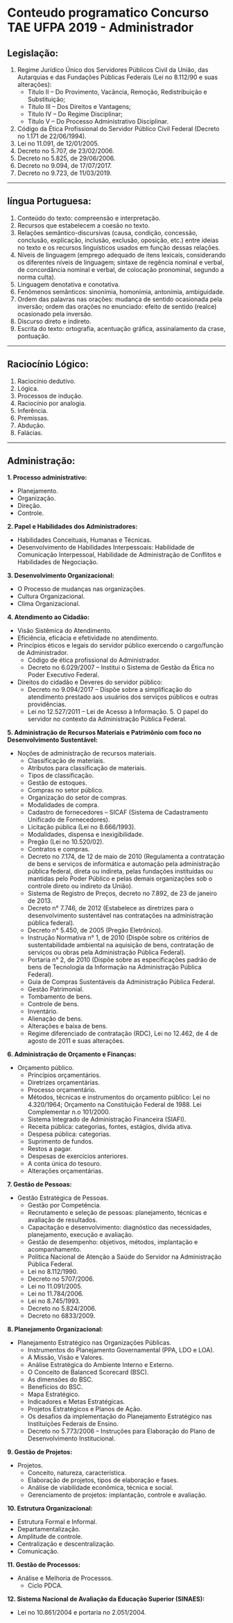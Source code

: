 # Conteudo programatico Concurso TAE UFPA 2019 - Administrador

## Legislação:
1. Regime Jurídico Único dos Servidores Públicos Civil da União, das Autarquias e das Fundações
Públicas Federais (Lei no 8.112/90 e suas alterações):
   * Título II – Do Provimento, Vacância, Remoção, Redistribuição e Substituição;
   * Título III – Dos Direitos e Vantagens;
   * Título IV – Do Regime Disciplinar;
   * Título V – Do Processo Administrativo Disciplinar.
2. Código da Ética Profissional do Servidor Público Civil Federal (Decreto no 1.171 de 22/06/1994).
3. Lei no 11.091, de 12/01/2005.
4. Decreto no 5.707, de 23/02/2006.
5. Decreto no 5.825, de 29/06/2006.
6. Decreto no 9.094, de 17/07/2017.
7. Decreto no 9.723, de 11/03/2019.
***
## língua Portuguesa:
1. Conteúdo do texto: compreensão e interpretação.
2. Recursos que estabelecem a coesão no texto.
3. Relações semântico-discursivas (causa, condição, concessão, conclusão, explicação, inclusão, exclusão,
oposição, etc.) entre ideias no texto e os recursos linguísticos usados em função dessas relações.
4. Níveis de linguagem (emprego adequado de itens lexicais, considerando os diferentes níveis de
linguagem; sintaxe de regência nominal e verbal, de concordância nominal e verbal, de colocação
pronominal, segundo a norma culta).
5. Linguagem denotativa e conotativa.
6. Fenômenos semânticos: sinonímia, homonímia, antonímia, ambiguidade.
7. Ordem das palavras nas orações: mudança de sentido ocasionada pela inversão; ordem das orações no
enunciado: efeito de sentido (realce) ocasionado pela inversão.
8. Discurso direto e indireto.
9. Escrita do texto: ortografia, acentuação gráfica, assinalamento da crase, pontuação.
***
## Raciocínio Lógico:
1. Raciocínio dedutivo.
2. Lógica.
3. Processos de indução.
4. Raciocínio por analogia.
5. Inferência.
6. Premissas.
7. Abdução.
8. Falácias.
***
## Administração:
**1. Processo administrativo:**
* Planejamento.
* Organização.
* Direção.
* Controle.

**2. Papel e Habilidades dos Administradores:**
* Habilidades Conceituais, Humanas e Técnicas.
* Desenvolvimento de Habilidades Interpessoais: Habilidade de Comunicação Interpessoal, Habilidade de
Administração de Conflitos e Habilidades de Negociação.

**3. Desenvolvimento Organizacional:**
* O Processo de mudanças nas organizações.
* Cultura Organizacional.
* Clima Organizacional.

**4. Atendimento ao Cidadão:**
* Visão Sistêmica do Atendimento.
* Eficiência, eficácia e efetividade no atendimento.
* Princípios éticos e legais do servidor público exercendo o cargo/função de Administrador.
    * Código de ética profissional do Administrador.
    * Decreto no 6.029/2007 – Institui o Sistema de Gestão da Ética no Poder Executivo Federal.
* Direitos do cidadão e Deveres do servidor público:
    * Decreto no 9.094/2017 – Dispõe sobre a simplificação do atendimento prestado aos usuários dos
serviços públicos e outras providências.
    * Lei no 12.527/2011 – Lei de Acesso à Informação. 5. O papel do servidor no contexto da
Administração Pública Federal.

**5. Administração de Recursos Materiais e Patrimônio com foco no Desenvolvimento Sustentável:**
* Noções de administração de recursos materiais.
  * Classificação de materiais.
  * Atributos para classificação de materiais.
  * Tipos de classificação.
  * Gestão de estoques.
  * Compras no setor público.
  * Organização do setor de compras.
  * Modalidades de compra.
  * Cadastro de fornecedores – SICAF (Sistema de Cadastramento Unificado de Fornecedores).
  * Licitação pública (Lei no 8.666/1993).
  * Modalidades, dispensa e inexigibilidade.
  * Pregão (Lei no 10.520/02).
  * Contratos e compras.
  * Decreto no 7.174, de 12 de maio de 2010 (Regulamenta a contratação de bens e serviços de
informática e automação pela administração pública federal, direta ou indireta, pelas fundações
instituídas ou mantidas pelo Poder Público e pelas demais organizações sob o controle direto ou
indireto da União).
  * Sistema de Registro de Preços, decreto no 7.892, de 23 de janeiro de 2013.
  * Decreto n° 7.746, de 2012 (Estabelece as diretrizes para o desenvolvimento sustentável nas
contratações na administração pública federal).
  * Decreto n° 5.450, de 2005 (Pregão Eletrônico).
  * Instrução Normativa n° 1, de 2010 (Dispõe sobre os critérios de sustentabilidade ambiental na
aquisição de bens, contratação de serviços ou obras pela Administração Pública Federal).
  * Portaria n° 2, de 2010 (Dispõe sobre as especificações padrão de bens de Tecnologia da Informação
na Administração Pública Federal).
  * Guia de Compras Sustentáveis da Administração Pública Federal.
  * Gestão Patrimonial.
  * Tombamento de bens.
  * Controle de bens.
  * Inventário.
  * Alienação de bens.
  * Alterações e baixa de bens.
  * Regime diferenciado de contratação (RDC), Lei no 12.462, de 4 de agosto de 2011 e suas alterações.

**6. Administração de Orçamento e Finanças:**

* Orçamento público.
  * Princípios orçamentários.
  * Diretrizes orçamentárias.
  * Processo orçamentário.
  * Métodos, técnicas e instrumentos do orçamento público: Lei no 4.320/1964; Orçamento na
Constituição Federal de 1988. Lei Complementar n.o 101/2000.
  * Sistema Integrado de Administração Financeira (SIAFI).
  * Receita pública: categorias, fontes, estágios, dívida ativa.
  * Despesa pública: categorias.
  * Suprimento de fundos.
  * Restos a pagar.
  * Despesas de exercícios anteriores.
  * A conta única do tesouro.
  * Alterações orçamentárias.

**7. Gestão de Pessoas:**
* Gestão Estratégica de Pessoas.
  * Gestão por Competência.
  * Recrutamento e seleção de pessoas: planejamento, técnicas e avaliação de resultados.
  * Capacitação e desenvolvimento: diagnóstico das necessidades, planejamento, execução e
avaliação.
  * Gestão de desempenho: objetivos, métodos, implantação e acompanhamento.
  * Política Nacional de Atenção a Saúde do Servidor na Administração Pública Federal.
  * Lei no 8.112/1990.
  * Decreto no 5707/2006.
  * Lei no 11.091/2005.
  * Lei no 11.784/2006.
  * Lei no 8.745/1993.
  * Decreto no 5.824/2006.
  * Decreto no 6833/2009.
  
**8. Planejamento Organizacional:**
* Planejamento Estratégico nas Organizações Públicas.
  * Instrumentos do Planejamento Governamental (PPA, LDO e LOA).
  * A Missão, Visão e Valores.
  * Análise Estratégica do Ambiente Interno e Externo.
  * O Conceito de Balanced Scorecard (BSC).
  * As dimensões do BSC.
  * Benefícios do BSC.
  * Mapa Estratégico.
  * Indicadores e Metas Estratégicas.
  * Projetos Estratégicos e Planos de Ação.
  * Os desafios da implementação do Planejamento Estratégico nas Instituições Federais de Ensino.
  * Decreto no 5.773/2006 – Instruções para Elaboração do Plano de Desenvolvimento Institucional.

**9. Gestão de Projetos:**
* Projetos.
  * Conceito, natureza, característica.
  * Elaboração de projetos, tipos de elaboração e fases.
  * Análise de viabilidade econômica, técnica e social.
  * Gerenciamento de projetos: implantação, controle e avaliação.

**10. Estrutura Organizacional:**
* Estrutura Formal e Informal.
* Departamentalização.
* Amplitude de controle.
* Centralização e descentralização.
* Comunicação.

**11. Gestão de Processos:**
* Análise e Melhoria de Processos.
  * Ciclo PDCA.

**12. Sistema Nacional de Avaliação da Educação Superior (SINAES):**
* Lei no 10.861/2004 e portaria no 2.051/2004.